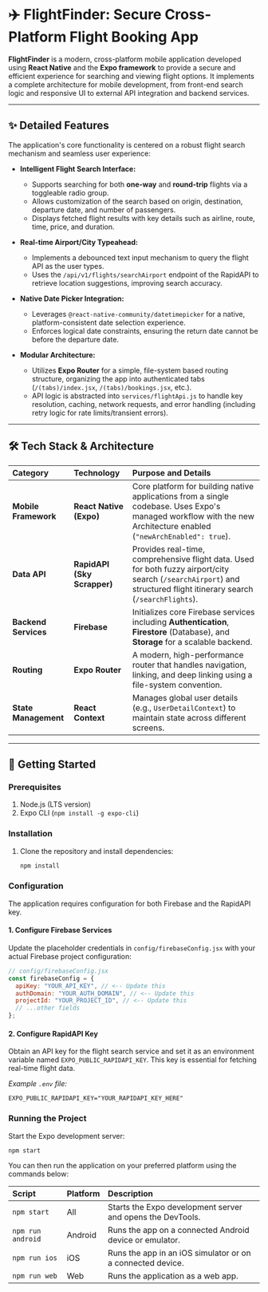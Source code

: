 # ✈️ FlightFinder: Secure Cross-Platform Flight Booking App

**FlightFinder** is a modern, cross-platform mobile application developed using **React Native** and the **Expo framework** to provide a secure and efficient experience for searching and viewing flight options. It implements a complete architecture for mobile development, from front-end search logic and responsive UI to external API integration and backend services.

-----

## ✨ Detailed Features

The application's core functionality is centered on a robust flight search mechanism and seamless user experience:

  * **Intelligent Flight Search Interface:**

      * Supports searching for both **one-way** and **round-trip** flights via a toggleable radio group.
      * Allows customization of the search based on origin, destination, departure date, and number of passengers.
      * Displays fetched flight results with key details such as airline, route, time, price, and duration.

  * **Real-time Airport/City Typeahead:**

      * Implements a debounced text input mechanism to query the flight API as the user types.
      * Uses the `/api/v1/flights/searchAirport` endpoint of the RapidAPI to retrieve location suggestions, improving search accuracy.

  * **Native Date Picker Integration:**

      * Leverages `@react-native-community/datetimepicker` for a native, platform-consistent date selection experience.
      * Enforces logical date constraints, ensuring the return date cannot be before the departure date.

  * **Modular Architecture:**

      * Utilizes **Expo Router** for a simple, file-system based routing structure, organizing the app into authenticated tabs (`/(tabs)/index.jsx`, `/(tabs)/bookings.jsx`, etc.).
      * API logic is abstracted into `services/flightApi.js` to handle key resolution, caching, network requests, and error handling (including retry logic for rate limits/transient errors).

-----

## 🛠️ Tech Stack & Architecture

| Category | Technology | Purpose and Details |
| :--- | :--- | :--- |
| **Mobile Framework** | **React Native (Expo)** | Core platform for building native applications from a single codebase. Uses Expo's managed workflow with the new Architecture enabled (`"newArchEnabled": true`). |
| **Data API** | **RapidAPI (Sky Scrapper)** | Provides real-time, comprehensive flight data. Used for both fuzzy airport/city search (`/searchAirport`) and structured flight itinerary search (`/searchFlights`). |
| **Backend Services** | **Firebase** | Initializes core Firebase services including **Authentication**, **Firestore** (Database), and **Storage** for a scalable backend. |
| **Routing** | **Expo Router** | A modern, high-performance router that handles navigation, linking, and deep linking using a file-system convention. |
| **State Management**| **React Context** | Manages global user details (e.g., `UserDetailContext`) to maintain state across different screens.|

-----

## 🚀 Getting Started

### Prerequisites

1.  Node.js (LTS version)
2.  Expo CLI (`npm install -g expo-cli`)

### Installation

1.  Clone the repository and install dependencies:
    ```bash
    npm install
    ```

### Configuration

The application requires configuration for both Firebase and the RapidAPI key.

#### 1\. Configure Firebase Services

Update the placeholder credentials in `config/firebaseConfig.jsx` with your actual Firebase project configuration:

```javascript
// config/firebaseConfig.jsx
const firebaseConfig = {
  apiKey: "YOUR_API_KEY", // <-- Update this
  authDomain: "YOUR_AUTH_DOMAIN", // <-- Update this
  projectId: "YOUR_PROJECT_ID", // <-- Update this
  // ...other fields
};
```

#### 2\. Configure RapidAPI Key

Obtain an API key for the flight search service and set it as an environment variable named `EXPO_PUBLIC_RAPIDAPI_KEY`. This key is essential for fetching real-time flight data.

*Example `.env` file:*

```
EXPO_PUBLIC_RAPIDAPI_KEY="YOUR_RAPIDAPI_KEY_HERE"
```

### Running the Project

Start the Expo development server:

```bash
npm start
```

You can then run the application on your preferred platform using the commands below:

| Script | Platform | Description |
| :--- | :--- | :--- |
| `npm start` | All | Starts the Expo development server and opens the DevTools. |
| `npm run android` | Android | Runs the app on a connected Android device or emulator. |
| `npm run ios` | iOS | Runs the app in an iOS simulator or on a connected device. |
| `npm run web` | Web | Runs the application as a web app. |